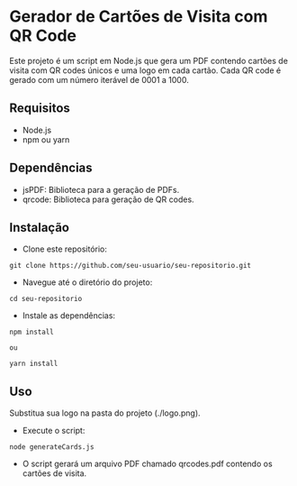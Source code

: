 # Gerador de Cartões de Visita com QR Code

Este projeto é um script em Node.js que gera um PDF contendo cartões de visita com QR codes únicos e uma logo em cada cartão. Cada QR code é gerado com um número iterável de 0001 a 1000.

## Requisitos

- Node.js
- npm ou yarn

## Dependências

- jsPDF: Biblioteca para a geração de PDFs.
- qrcode: Biblioteca para geração de QR codes.

## Instalação

- Clone este repositório:

```
git clone https://github.com/seu-usuario/seu-repositorio.git
```

- Navegue até o diretório do projeto:

```
cd seu-repositorio
```

- Instale as dependências:

```
npm install

ou

yarn install
```

## Uso

Substitua sua logo na pasta do projeto (./logo.png).

- Execute o script:

```
node generateCards.js
```

- O script gerará um arquivo PDF chamado qrcodes.pdf contendo os cartões de visita.
